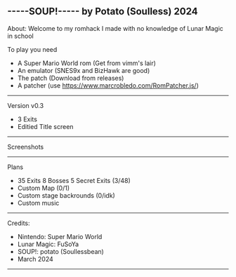 -----SOUP!-----
by Potato (Soulless) 2024
---------------
About:
Welcome to my romhack I made with no knowledge of Lunar Magic in school

To play you need
- A Super Mario World rom (Get from vimm's lair)
- An emulator (SNES9x and BizHawk are good)
- The patch (Download from releases) 
- A patcher (use https://www.marcrobledo.com/RomPatcher.js/)
---------------

Version v0.3
- 3 Exits 
- Editied Title screen

---------------
Screenshots





---------------
Plans

- 35 Exits 8 Bosses 5 Secret Exits (3/48)
- Custom Map (0/1)
- Custom stage backrounds (0/idk)
- Custom music 
---------------
Credits:

- Nintendo: Super Mario World
- Lunar Magic: FuSoYa
- SOUP!: potato (Soullessbean)
- March 2024 
--------------

